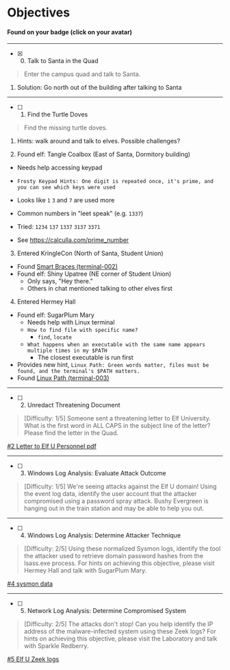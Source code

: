 # Objectives

#### Found on your badge (click on your avatar)

---

* [x] 0. Talk to Santa in the Quad

> Enter the campus quad and talk to Santa.


1. Solution: Go north out of the building after talking to Santa

---

* [ ] 1. Find the Turtle Doves

> Find the missing turtle doves.


1. Hints: walk around and talk to elves. Possible challenges?

2. Found elf: Tangle Coalbox (East of Santa, Dormitory building)
  - Needs help accessing keypad

  - `Frosty Keypad Hints: One digit is repeated once, it's prime, and you can see which keys were used`

  - Looks like `1` `3` and `7` are used more

  - Common numbers in "leet speak" (e.g. `1337`)

  - Tried: `1234` `137` `1337` `3137` `3371`

  - See https://calculla.com/prime_number


3. Entered KringleCon (North of Santa, Student Union)
  - Found [Smart Braces (terminal-002)](terminal-002-iptables.md/)
  - Found elf: Shiny Upatree (NE corner of Student Union)
    - Only says, "Hey there."
    - Others in chat mentioned talking to other elves first


4. Entered Hermey Hall
  - Found elf: SugarPlum Mary
    - Needs help with Linux terminal
    - `How to find file with specific name?`
      - `find`, `locate`
    - `What happens when an executable with the same name appears multiple times in my $PATH`
      - The closest executable is run first
  - Provides new hint, `Linux Path: Green words matter, files must be found, and the terminal's $PATH matters.`
  - Found [Linux Path (terminal-003)](terminal-003-linux-path.md/)




---

* [ ] 2. Unredact Threatening Document

> [Difficulty: 1/5] Someone sent a threatening letter to Elf University.
What is the first word in ALL CAPS in the subject line of the letter?
Please find the letter in the Quad.

[#2 Letter to Elf U Personnel pdf](https://downloads.elfu.org/LetterToElfUPersonnel.pdf)


---


* [ ] 3. Windows Log Analysis: Evaluate Attack Outcome

> [Difficulty: 1/5] We're seeing attacks against the Elf U domain!
Using the event log data, identify the user account that the attacker compromised using a password spray attack.
Bushy Evergreen is hanging out in the train station and may be able to help you out.


---


* [ ] 4. Windows Log Analysis: Determine Attacker Technique

> [Difficulty: 2/5] Using these normalized Sysmon logs, identify the tool the attacker used to retrieve domain password hashes from the lsass.exe process. For hints on achieving this objective, please visit Hermey Hall and talk with SugarPlum Mary.

[#4 sysmon data](https://downloads.elfu.org/sysmon-data.json.zip)


---

* [ ] 5. Network Log Analysis: Determine Compromised System

> [Difficulty: 2/5]
The attacks don't stop! Can you help identify the IP address of the malware-infected system using these Zeek logs? For hints on achieving this objective, please visit the Laboratory and talk with Sparkle Redberry.

[#5 Elf U Zeek logs](https://downloads.elfu.org/elfu-zeeklogs.zip)
